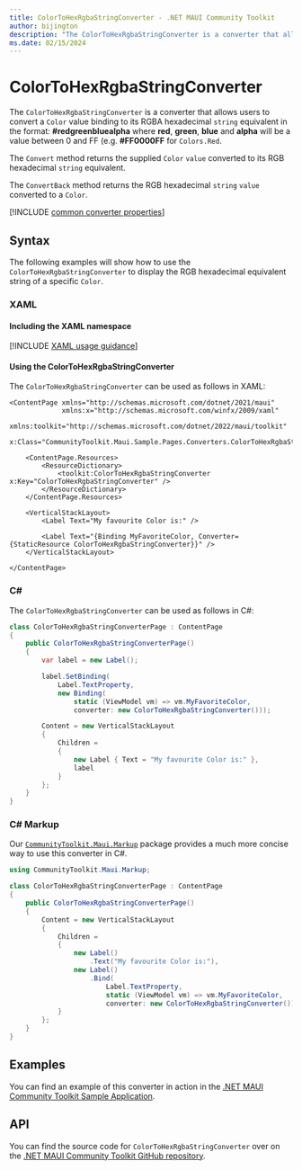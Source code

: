 ```yaml
---
title: ColorToHexRgbaStringConverter - .NET MAUI Community Toolkit
author: bijington
description: "The ColorToHexRgbaStringConverter is a converter that allows users to convert a Color value binding to its RGBA hexadecimal string equivalent."
ms.date: 02/15/2024
---
```


# ColorToHexRgbaStringConverter

The `ColorToHexRgbaStringConverter` is a converter that allows users to convert a `Color` value binding to its RGBA hexadecimal `string` equivalent in the format: **#redgreenbluealpha** where **red**, **green**, **blue** and **alpha** will be a value between 0 and FF (e.g. **#FF0000FF** for `Colors.Red`.

The `Convert` method returns the supplied `Color` `value` converted to its RGB hexadecimal `string` equivalent.

The `ConvertBack` method returns the RGB hexadecimal `string` `value` converted to a `Color`.

[!INCLUDE [common converter properties](../includes/communitytoolkit-converter.md)]

## Syntax

The following examples will show how to use the `ColorToHexRgbaStringConverter` to display the RGB hexadecimal equivalent string of a specific `Color`.

### XAML

#### Including the XAML namespace

[!INCLUDE [XAML usage guidance](../includes/xaml-usage.md)]

#### Using the ColorToHexRgbaStringConverter

The `ColorToHexRgbaStringConverter` can be used as follows in XAML:

```xaml
<ContentPage xmlns="http://schemas.microsoft.com/dotnet/2021/maui"
             xmlns:x="http://schemas.microsoft.com/winfx/2009/xaml"
             xmlns:toolkit="http://schemas.microsoft.com/dotnet/2022/maui/toolkit"
             x:Class="CommunityToolkit.Maui.Sample.Pages.Converters.ColorToHexRgbaStringConverterPage">

    <ContentPage.Resources>
        <ResourceDictionary>
            <toolkit:ColorToHexRgbaStringConverter x:Key="ColorToHexRgbaStringConverter" />
        </ResourceDictionary>
    </ContentPage.Resources>

    <VerticalStackLayout>
        <Label Text="My favourite Color is:" />

        <Label Text="{Binding MyFavoriteColor, Converter={StaticResource ColorToHexRgbaStringConverter}}" />
    </VerticalStackLayout>

</ContentPage>
```

### C#

The `ColorToHexRgbaStringConverter` can be used as follows in C#:

```csharp
class ColorToHexRgbaStringConverterPage : ContentPage
{
    public ColorToHexRgbaStringConverterPage()
    {
        var label = new Label();

        label.SetBinding(
            Label.TextProperty,
            new Binding(
                static (ViewModel vm) => vm.MyFavoriteColor,
                converter: new ColorToHexRgbaStringConverter()));

        Content = new VerticalStackLayout
        {
            Children =
            {
                new Label { Text = "My favourite Color is:" },
                label
            }
        };
    }
}
```

### C# Markup

Our [`CommunityToolkit.Maui.Markup`](../markup/markup.md) package provides a much more concise way to use this converter in C#.

```csharp
using CommunityToolkit.Maui.Markup;

class ColorToHexRgbaStringConverterPage : ContentPage
{
    public ColorToHexRgbaStringConverterPage()
    {
        Content = new VerticalStackLayout
        {
            Children =
            {
                new Label()
                    .Text("My favourite Color is:"),
                new Label()
                    .Bind(
                        Label.TextProperty,
                        static (ViewModel vm) => vm.MyFavoriteColor,
                        converter: new ColorToHexRgbaStringConverter())
            }
        };
    }
}
```

## Examples

You can find an example of this converter in action in the [.NET MAUI Community Toolkit Sample Application](https://github.com/CommunityToolkit/Maui/blob/main/samples/CommunityToolkit.Maui.Sample/Pages/Converters/ColorsConverterPage.xaml).

## API

You can find the source code for `ColorToHexRgbaStringConverter` over on the [.NET MAUI Community Toolkit GitHub repository](https://github.com/CommunityToolkit/Maui/blob/main/src/CommunityToolkit.Maui/Converters/ColorToStringConverter.shared.cs).
